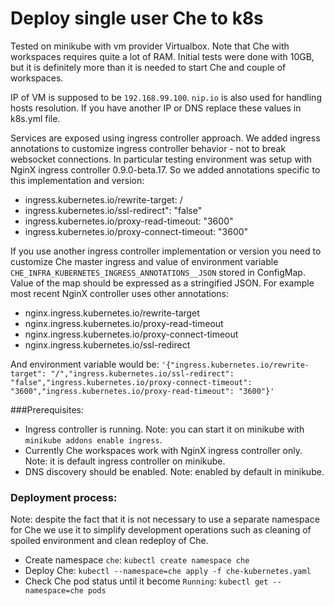 # Deploy single user Che to k8s
Tested on minikube with vm provider Virtualbox. Note that Che with workspaces requires quite a lot 
of RAM. Initial tests were done with 10GB, but it is definitely more than it is needed to start Che 
and couple of workspaces.

IP of VM is supposed to be `192.168.99.100`. `nip.io` is also used for handling hosts resolution.
If you have another IP or DNS replace these values in k8s.yml file.

Services are exposed using ingress controller approach. 
We added ingress annotations to customize ingress controller behavior - 
not to break websocket connections.
In particular testing environment was setup with NginX ingress controller 0.9.0-beta.17.
So we added annotations specific to this implementation and version:
- ingress.kubernetes.io/rewrite-target: /
- ingress.kubernetes.io/ssl-redirect": "false"
- ingress.kubernetes.io/proxy-read-timeout: "3600"
- ingress.kubernetes.io/proxy-connect-timeout: "3600"

If you use another ingress controller implementation or version you need to customize 
Che master ingress and value of environment variable `CHE_INFRA_KUBERNETES_INGRESS_ANNOTATIONS__JSON` stored in ConfigMap. 
Value of the map should be expressed as a stringified JSON. For example most recent NginX controller uses other annotations:
- nginx.ingress.kubernetes.io/rewrite-target
- nginx.ingress.kubernetes.io/proxy-read-timeout
- nginx.ingress.kubernetes.io/proxy-connect-timeout
- nginx.ingress.kubernetes.io/ssl-redirect

And environment variable would be: `'{"ingress.kubernetes.io/rewrite-target": "/","ingress.kubernetes.io/ssl-redirect": "false","ingress.kubernetes.io/proxy-connect-timeout": "3600","ingress.kubernetes.io/proxy-read-timeout": "3600"}'`

###Prerequisites:
- Ingress controller is running. Note: you can start it on minikube with `minikube addons enable ingress`.
- Currently Che workspaces work with NginX ingress controller only. Note: it is default ingress controller on minikube.
- DNS discovery should be enabled. Note: enabled by default in minikube.
### Deployment process:
Note: despite the fact that it is not necessary to use a separate namespace for Che 
we use it to simplify development operations such as cleaning of spoiled environment 
and clean redeploy of Che.
- Create namespace `che`: `kubectl create namespace che`
- Deploy Che: `kubectl --namespace=che apply -f che-kubernetes.yaml`
- Check Che pod status until it become `Running`: `kubectl get --namespace=che pods`
